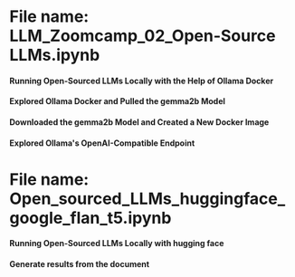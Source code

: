 # File name: LLM_Zoomcamp_02_Open-Source LLMs.ipynb 

#### Running Open-Sourced LLMs Locally with the Help of Ollama Docker
#### Explored Ollama Docker and Pulled the gemma2b Model
#### Downloaded the gemma2b Model and Created a New Docker Image
#### Explored Ollama's OpenAI-Compatible Endpoint

# File name: Open_sourced_LLMs_huggingface_google_flan_t5.ipynb
#### Running Open-Sourced LLMs Locally with hugging face
#### Generate results from the document

